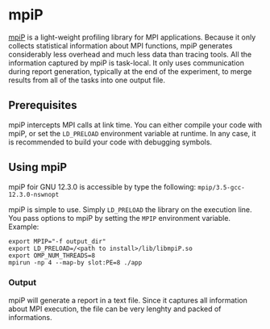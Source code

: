 # mpiP

[mpiP](https://github.com/LLNL/mpiP) is a light-weight profiling library for MPI applications. Because it only collects statistical information about MPI functions, mpiP generates considerably less overhead and much less data than tracing tools. All the information captured by mpiP is task-local. It only uses communication during report generation, typically at the end of the experiment, to merge results from all of the tasks into one output file.


## Prerequisites

mpiP intercepts MPI calls at link time.  You can either compile your code with mpiP, or set the `LD_PRELOAD` environment variable at runtime.
In any case, it is recommended to build your code with debugging symbols.

## Using mpiP

mpiP foir GNU 12.3.0 is accessible by type the following: `mpip/3.5-gcc-12.3.0-nswnopt`

mpiP is simple to use. Simply `LD_PRELOAD` the library on the execution line.
You pass options to mpiP by setting the `MPIP` environment variable.
Example:

```
export MPIP="-f output_dir"
export LD_PRELOAD=/<path to install>/lib/libmpiP.so
export OMP_NUM_THREADS=8
mpirun -np 4 --map-by slot:PE=8 ./app
```

### Output

mpiP will generate a report in a text file. Since it captures all information 
about MPI execution, the file can be very lenghty and packed of informations.


